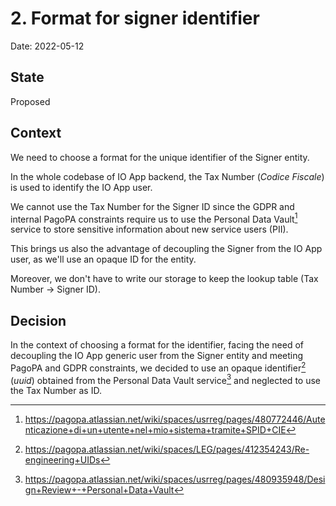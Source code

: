 # 2. Format for signer identifier

Date: 2022-05-12

## State

Proposed

## Context

We need to choose a format for the unique identifier of the Signer entity.

In the whole codebase of IO App backend, the Tax Number (_Codice Fiscale_) is
used to identify the IO App user.

We cannot use the Tax Number for the Signer ID since the GDPR and internal
PagoPA constraints require us to use the Personal Data Vault[^PDV] service
to store sensitive information about new service users (PII).

This brings us also the advantage of decoupling the Signer
from the IO App user, as we'll use an opaque ID for the entity.

Moreover, we don't have to write our storage to keep the lookup table
(Tax Number -> Signer ID).

## Decision

In the context of choosing a format for the identifier, facing the need of decoupling
the IO App generic user from the Signer entity and meeting PagoPA and GDPR constraints,
we decided to use an opaque identifier[^UID] (_uuid_) obtained from the Personal Data Vault
service[^PDVDR] and neglected to use the Tax Number as ID.

[^PDV]: https://pagopa.atlassian.net/wiki/spaces/usrreg/pages/480772446/Autenticazione+di+un+utente+nel+mio+sistema+tramite+SPID+CIE
[^UID]: https://pagopa.atlassian.net/wiki/spaces/LEG/pages/412354243/Re-engineering+UIDs
[^PDVDR]: https://pagopa.atlassian.net/wiki/spaces/usrreg/pages/480935948/Design+Review+-+Personal+Data+Vault

